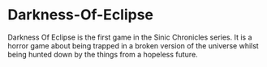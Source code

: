 # Darkness-Of-Eclipse
Darkness Of Eclipse is the first game in the Sinic Chronicles series. It is a horror game about being trapped in a broken version of the universe whilst being hunted down by the things from a hopeless future.
